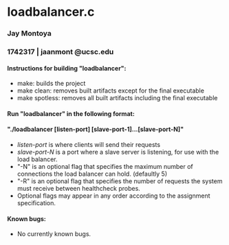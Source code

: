 # loadbalancer.c

### Jay Montoya
### 1742317 | jaanmont @ucsc.edu

#### Instructions for building "loadbalancer":
* make: builds the project 
* make clean: removes built artifacts except for the final executable
* make spotless: removes all built artifacts including the final executable

#### Run "loadbalancer" in the following format: 
#### "./loadbalancer [listen-port] [slave-port-1]...[slave-port-N]"
* *listen-port* is where clients will send their requests
* *slave-port-N* is a port where a slave server is listening, for use with the load balancer.
* "-N" is an optional flag that specifies the maximum number of connections the load balancer can hold. (defaultly 5)
* "-R" is an optional flag that specifies the number of requests the system must receive between healthcheck probes.
* Optional flags may appear in any order according to the assignment specification.

#### Known bugs: 
- No currently known bugs.
